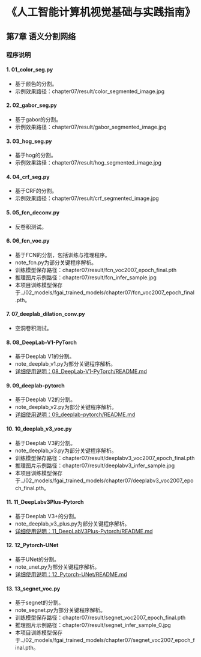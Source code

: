 # 《人工智能计算机视觉基础与实践指南》
## 第7章 语义分割网络
### 程序说明
#### 1. 01_color_seg.py
- 基于颜色的分割。
- 示例效果路径：chapter07/result/color_segmented_image.jpg
#### 2. 02_gabor_seg.py
- 基于gabor的分割。
- 示例效果路径：chapter07/result/gabor_segmented_image.jpg
#### 3. 03_hog_seg.py
- 基于hog的分割。
- 示例效果路径：chapter07/result/hog_segmented_image.jpg
#### 4. 04_crf_seg.py
- 基于CRF的分割。
- 示例效果路径：chapter07/result/crf_segmented_image.jpg
#### 5. 05_fcn_deconv.py
- 反卷积测试。
#### 6. 06_fcn_voc.py
- 基于FCN的分割，包括训练与推理程序。
- note_fcn.py为部分关键程序解析。
- 训练模型保存路径：chapter07/result/fcn_voc2007_epoch_final.pth
- 推理图片示例路径：chapter07/result/fcn_infer_sample.jpg
- 本项目训练模型保存于../02_models/fgai_trained_models/chapter07/fcn_voc2007_epoch_final.pth。
#### 7. 07_deeplab_dilation_conv.py
- 空洞卷积测试。
#### 8. 08_DeepLab-V1-PyTorch
- 基于Deeplab V1的分割。
- note_deeplab_v1.py为部分关键程序解析。
- [详细使用说明：08_DeepLab-V1-PyTorch/README.md](08_DeepLab-V1-PyTorch/README.md)
#### 9. 09_deeplab-pytorch
- 基于Deeplab V2的分割。
- note_deeplab_v2.py为部分关键程序解析。
- [详细使用说明：09_deeplab-pytorch/README.md](09_deeplab-pytorch/README.md)
#### 10. 10_deeplab_v3_voc.py
- 基于Deeplab V3的分割。
- note_deeplab_v3.py为部分关键程序解析。
- 训练模型保存路径：chapter07/result/deeplabv3_voc2007_epoch_final.pth
- 推理图片示例路径：chapter07/result/deeplabv3_infer_sample.jpg
- 本项目训练模型保存于../02_models/fgai_trained_models/chapter07/deeplabv3_voc2007_epoch_final.pth。
#### 11. 11_DeepLabv3Plus-Pytorch
- 基于Deeplab V3+的分割。
- note_deeplab_v3_plus.py为部分关键程序解析。
- [详细使用说明：11_DeepLabV3Plus-Pytorch/README.md](11_DeepLabV3Plus-Pytorch/README.md)
#### 12. 12_Pytorch-UNet
- 基于UNet的分割。
- note_unet.py为部分关键程序解析。
- [详细使用说明：12_Pytorch-UNet/README.md](12_Pytorch-UNet/README.md)
#### 13. 13_segnet_voc.py
- 基于segnet的分割。
- note_segnet.py为部分关键程序解析。
- 训练模型保存路径：chapter07/result/segnet_voc2007_epoch_final.pth
- 推理图片示例路径：chapter07/result/segnet_infer_sample_0.jpg
- 本项目训练模型保存于../02_models/fgai_trained_models/chapter07/segnet_voc2007_epoch_final.pth。









